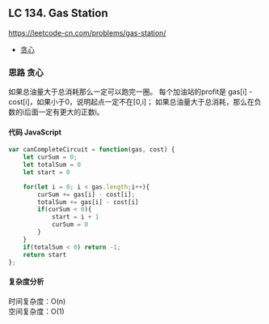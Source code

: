 ## LC 134. Gas Station
https://leetcode-cn.com/problems/gas-station/
- [贪心](#思路-贪心)

### 思路 贪心
如果总油量大于总消耗那么一定可以跑完一圈。
每个加油站的profit是 gas[i] - cost[i]，如果小于0，说明起点一定不在[0,i]；
如果总油量大于总消耗，那么在负数的i后面一定有更大的正数i。
#### 代码 JavaScript

```JavaScript
var canCompleteCircuit = function(gas, cost) {
    let curSum = 0;
    let totalSum = 0
    let start = 0

    for(let i = 0; i < gas.length;i++){
        curSum += gas[i] - cost[i];
        totalSum += gas[i] - cost[i]
        if(curSum < 0){
            start = i + 1
            curSum = 0
        }
    }
    if(totalSum < 0) return -1;
    return start
};

```

#### 复杂度分析
时间复杂度：O(n) </br>
空间复杂度：O(1)


